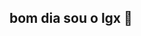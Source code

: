 ## bom dia sou o lgx 👋

<!--

- 🔭 ja trabalhei na Microsoft e na Sony ao msm tempo
- 🌱 sou 100% brasil
- 👯 sou bonito sou gostoso jogo bola e danço
- 🤔 break e forró
- 💬 sei hablar todas las tongues
- 📫 móro em algum lugar do plante terra
- 😄 Pronome Ele/DELAS rsrsrsrsrs
- ⚡ e por fim tenho cabelo poggers
-->
